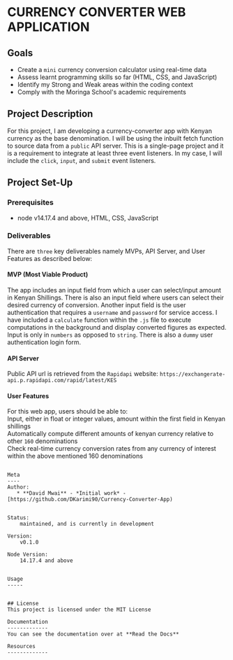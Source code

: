 # CURRENCY CONVERTER WEB APPLICATION

## Goals 
- Create a `mini` currency conversion calculator using real-time data<br>
- Assess learnt programming skills so far (HTML, CSS, and JavaScript)<br>
- Identify my Strong and Weak areas within the coding context<br>
- Comply with the Moringa School's academic requirements 

## Project Description 
For this project, I am developing a currency-converter app with Kenyan currency as the base denomination. I will be using the inbuilt fetch function to source data from a `public` API server. This is a single-page project and it is a requirement to integrate at least three event listeners. In my case, I will include the `click`, `input`, and `submit` event listeners. 
## Project Set-Up
### Prerequisites
* node v14.17.4 and above, HTML, CSS, JavaScript 
### Deliverables 
There are `three` key deliverables namely MVPs, API Server, and User Features as described below: 
#### MVP (Most Viable Product)
The app includes an input field from which a user can select/input amount in Kenyan Shillings. There is also an input field where users can select their desired currency of conversion. Another input field is the user authentication that requires a `username` and `password` for service access. I have included a `calculate` function within the `.js` file to execute computations in the background and display converted figures as expected. Input is only in `numbers` as opposed to `string`. There is also a `dummy` user authentication login form. 

#### API Server 
Public API url is retrieved from the `Rapidapi` website: `https://exchangerate-api.p.rapidapi.com/rapid/latest/KES`

#### User Features
For this web app, users should be able to:<br>
Input, either in float or integer values, amount within the first field in Kenyan shillings<br>
Automatically compute different amounts of kenyan currency relative to other `160` denominations<br>
Check real-time currency conversion rates from any currency of interest within the above mentioned 160 denominations<br>


```

Meta
----
Author:
   * **David Mwai** - *Initial work* - [https://github.com/DKarimi90/Currency-Converter-App)


Status:
    maintained, and is currently in development

Version:
    v0.1.0 

Node Version:
    14.17.4 and above


Usage
-----


## License
This project is licensed under the MIT License

Documentation
-------------
You can see the documentation over at **Read the Docs**

Resources
-------------